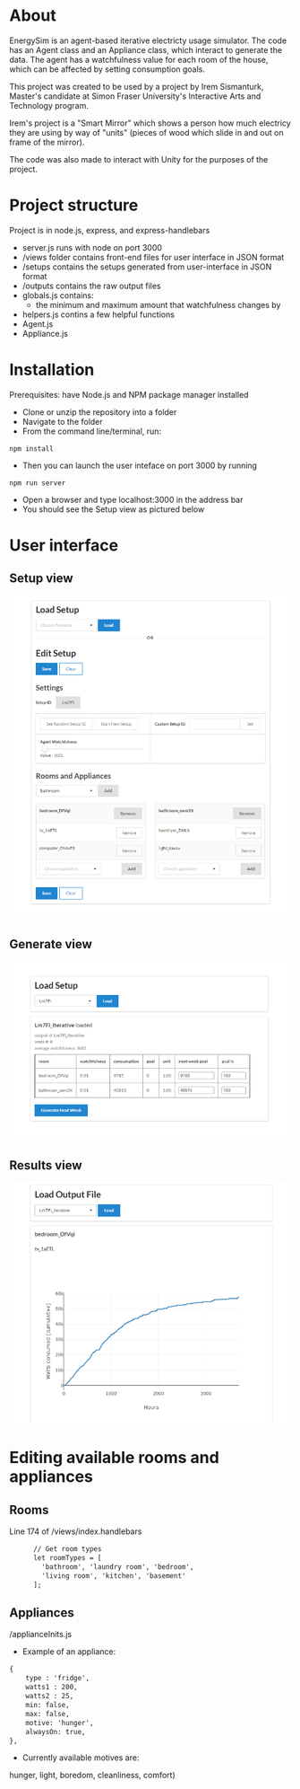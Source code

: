 # About

EnergySim is an agent-based iterative electricty usage simulator. The code has an Agent class and an Appliance class, which interact to generate the data. The agent has a watchfulness value for each room of the house, which can be affected
by setting consumption goals. 

This project was created to be used by a project by Irem Sismanturk, Master's candidate at Simon Fraser University's Interactive Arts and Technology program. 

Irem's project is a "Smart Mirror" which shows a person how much electricy they are using by way of "units" (pieces of wood which slide in and out on frame of the mirror).

The code was also made to interact with Unity for the purposes of the project.

# Project structure 

Project is in node.js, express, and express-handlebars

- server.js runs with node on port 3000
- /views folder contains front-end files for user interface in JSON format
- /setups contains the setups generated from user-interface in JSON format
- /outputs contains the raw output files
- globals.js contains:
  - the minimum and maximum amount that watchfulness changes by
- helpers.js contins a few helpful functions 
- Agent.js 
- Appliance.js

# Installation

Prerequisites: have Node.js and NPM package manager installed

- Clone or unzip the repository into a folder
- Navigate to the folder
- From the command line/terminal, run: 
``` 
npm install 
```
- Then you can launch the user inteface on port 3000 by running
```
npm run server
```
- Open a browser and type localhost:3000 in the address bar
- You should see the Setup view as pictured below

# User interface

## Setup view 

![setup view](https://raw.githubusercontent.com/nicktchernikov/energysim/master/documentation/images/setup.PNG?raw=true)


## Generate view

![generate view](https://raw.githubusercontent.com/nicktchernikov/energysim/master/documentation/images/generate.PNG?raw=true)

## Results view

![generate view](https://raw.githubusercontent.com/nicktchernikov/energysim/master/documentation/images/results-2.PNG?raw=true)

# Editing available rooms and appliances

## Rooms

Line 174 of /views/index.handlebars

```
      // Get room types 
      let roomTypes = [
        'bathroom', 'laundry room', 'bedroom', 
        'living room', 'kitchen', 'basement'
      ];
```

## Appliances

/applianceInits.js

  * Example of an appliance:

``` 	
{
    type : 'fridge',
    watts1 : 200,
    watts2 : 25, 
    min: false,
    max: false,
    motive: 'hunger',
    alwaysOn: true,
},
```

  * Currently available motives are:

hunger, light, boredom, cleanliness, comfort)
